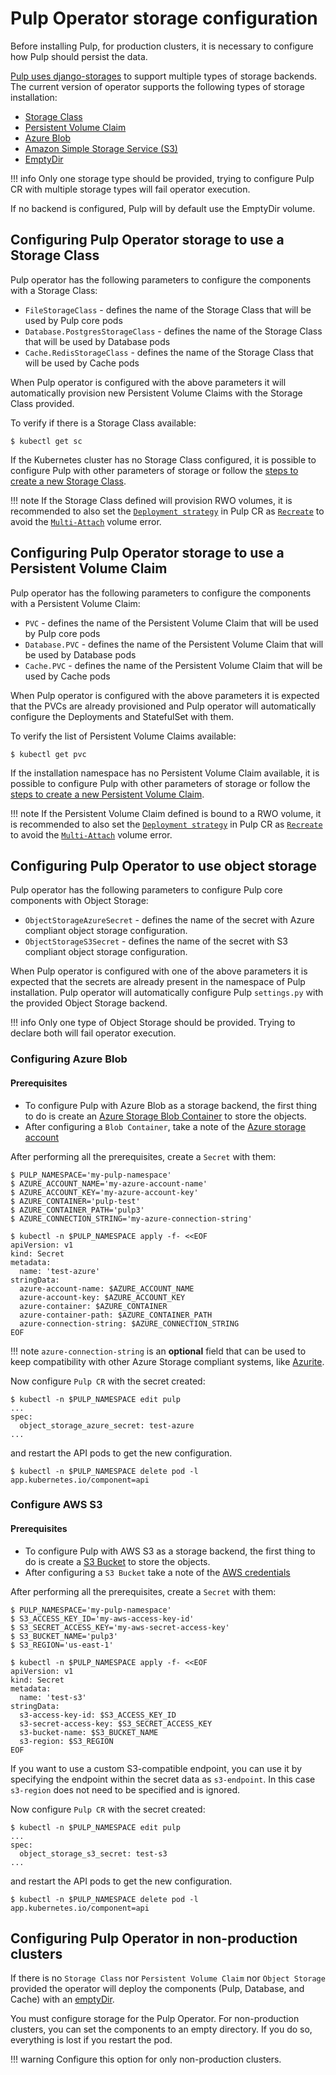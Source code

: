 # Pulp Operator storage configuration

Before installing Pulp, for production clusters, it is necessary to configure how Pulp should persist the data.

[Pulp uses django-storages](https://docs.pulpproject.org/pulpcore/installation/storage.html) to support multiple types of storage backends. The current version of operator supports the following types of storage installation:

* [Storage Class](#configuring-pulp-operator-storage-to-use-a-storage-class)
* [Persistent Volume Claim](#configuring-pulp-operator-storage-to-use-a-persistent-volume-claim)
* [Azure Blob](#configuring-pulp-operator-to-use-object-storage)
* [Amazon Simple Storage Service (S3)](#configuring-pulp-operator-to-use-object-storage)
* [EmptyDir](#configuring-pulp-operator-in-non-production-clusters)

!!! info
    Only one storage type should be provided, trying to configure Pulp CR with multiple storage types will fail operator execution.


If no backend is configured, Pulp will by default use the EmptyDir volume.


## Configuring Pulp Operator storage to use a Storage Class

Pulp operator has the following parameters to configure the components with a Storage Class:

* `FileStorageClass` - defines the name of the Storage Class that will be used by Pulp core pods
* `Database.PostgresStorageClass` - defines the name of the Storage Class that will be used by Database pods
* `Cache.RedisStorageClass` - defines the name of the Storage Class that will be used by Cache pods

When Pulp operator is configured with the above parameters it will automatically provision new Persistent Volume Claims with the Storage Class provided.

To verify if there is a Storage Class available:
```
$ kubectl get sc
```

If the Kubernetes cluster has no Storage Class configured, it is possible to configure Pulp with other parameters of storage or follow the [steps to create a new Storage Class](https://kubernetes.io/docs/concepts/storage/storage-classes/).


!!! note
    If the Storage Class defined will provision RWO volumes, it is recommended to also set the [`Deployment strategy`](https://docs.pulpproject.org/pulp_operator/pulp/) in Pulp CR as [`Recreate`](https://kubernetes.io/docs/concepts/workloads/controllers/deployment/#recreate-deployment) to avoid the [`Multi-Attach`](https://docs.pulpproject.org/pulp_operator/faq/#how-can-i-fix-the-multi-attach-error-for-volume-my-volume-volume-is-already-used-by-pods-my-pod) volume error.


## Configuring Pulp Operator storage to use a Persistent Volume Claim

Pulp operator has the following parameters to configure the components with a Persistent Volume Claim:

* `PVC` - defines the name of the Persistent Volume Claim that will be used by Pulp core pods
* `Database.PVC` - defines the name of the Persistent Volume Claim that will be used by Database pods
* `Cache.PVC` - defines the name of the Persistent Volume Claim that will be used by Cache pods

When Pulp operator is configured with the above parameters it is expected that the PVCs are already provisioned and Pulp operator will automatically configure the Deployments and StatefulSet with them.

To verify the list of Persistent Volume Claims available:
```
$ kubectl get pvc
```

If the installation namespace has no Persistent Volume Claim available, it is possible to configure Pulp with other parameters of storage or follow the [steps to create a new Persistent Volume Claim](https://kubernetes.io/docs/concepts/storage/persistent-volumes/#persistentvolumeclaims).


!!! note
    If the Persistent Volume Claim defined is bound to a RWO volume, it is recommended to also set the [`Deployment strategy`](https://docs.pulpproject.org/pulp_operator/pulp/) in Pulp CR as [`Recreate`](https://kubernetes.io/docs/concepts/workloads/controllers/deployment/#recreate-deployment) to avoid the [`Multi-Attach`](https://docs.pulpproject.org/pulp_operator/faq/#how-can-i-fix-the-multi-attach-error-for-volume-my-volume-volume-is-already-used-by-pods-my-pod) volume error.

## Configuring Pulp Operator to use object storage

Pulp operator has the following parameters to configure Pulp core components with Object Storage:

* `ObjectStorageAzureSecret` - defines the name of the secret with Azure compliant object storage configuration.
* `ObjectStorageS3Secret` - defines the name of the secret with S3 compliant object storage configuration.

When Pulp operator is configured with one of the above parameters it is expected that the secrets are already present in the namespace of Pulp installation.
Pulp operator will automatically configure Pulp `settings.py` with the provided Object Storage backend.

!!! info
    Only one type of Object Storage should be provided. Trying to declare both will fail operator execution.

### Configuring Azure Blob

#### Prerequisites
* To configure Pulp with Azure Blob as a storage backend, the first thing to do is create an [Azure Storage Blob Container](https://docs.microsoft.com/en-us/azure/storage/blobs/quickstart-storage-explorer) to store the objects.
* After configuring a `Blob Container`, take a note of the [Azure storage account](https://docs.microsoft.com/en-us/azure/storage/common/storage-account-get-info?toc=%2Fazure%2Fstorage%2Fblobs%2Ftoc.json&tabs=portal)

After performing all the prerequisites, create a `Secret` with them:
```
$ PULP_NAMESPACE='my-pulp-namespace'
$ AZURE_ACCOUNT_NAME='my-azure-account-name'
$ AZURE_ACCOUNT_KEY='my-azure-account-key'
$ AZURE_CONTAINER='pulp-test'
$ AZURE_CONTAINER_PATH='pulp3'
$ AZURE_CONNECTION_STRING='my-azure-connection-string'

$ kubectl -n $PULP_NAMESPACE apply -f- <<EOF
apiVersion: v1
kind: Secret
metadata:
  name: 'test-azure'
stringData:
  azure-account-name: $AZURE_ACCOUNT_NAME
  azure-account-key: $AZURE_ACCOUNT_KEY
  azure-container: $AZURE_CONTAINER
  azure-container-path: $AZURE_CONTAINER_PATH
  azure-connection-string: $AZURE_CONNECTION_STRING
EOF
```

!!! note
    `azure-connection-string` is an **optional** field that can be used to keep compatibility with other Azure Storage compliant systems, like [Azurite](https://github.com/Azure/Azurite).

Now configure `Pulp CR` with the secret created:
```
$ kubectl -n $PULP_NAMESPACE edit pulp
...
spec:
  object_storage_azure_secret: test-azure
...
```

and restart the API pods to get the new configuration.
```
$ kubectl -n $PULP_NAMESPACE delete pod -l app.kubernetes.io/component=api
```

### Configure AWS S3

#### Prerequisites
* To configure Pulp with AWS S3 as a storage backend, the first thing to do is create a [S3 Bucket](https://docs.aws.amazon.com/AmazonS3/latest/userguide/creating-bucket.html) to store the objects.
* After configuring a `S3 Bucket` take a note of the [AWS credentials](https://docs.aws.amazon.com/IAM/latest/UserGuide/id_credentials_access-keys.html)

After performing all the prerequisites, create a `Secret` with them:
```
$ PULP_NAMESPACE='my-pulp-namespace'
$ S3_ACCESS_KEY_ID='my-aws-access-key-id'
$ S3_SECRET_ACCESS_KEY='my-aws-secret-access-key'
$ S3_BUCKET_NAME='pulp3'
$ S3_REGION='us-east-1'

$ kubectl -n $PULP_NAMESPACE apply -f- <<EOF
apiVersion: v1
kind: Secret
metadata:
  name: 'test-s3'
stringData:
  s3-access-key-id: $S3_ACCESS_KEY_ID
  s3-secret-access-key: $S3_SECRET_ACCESS_KEY
  s3-bucket-name: $S3_BUCKET_NAME
  s3-region: $S3_REGION
EOF
```
If you want to use a custom S3-compatible endpoint, you can use it by specifying the endpoint 
within the secret data as `s3-endpoint`.
In this case `s3-region` does not need to be specified and is ignored.

Now configure `Pulp CR` with the secret created:
```
$ kubectl -n $PULP_NAMESPACE edit pulp
...
spec:
  object_storage_s3_secret: test-s3
...
```

and restart the API pods to get the new configuration.
```
$ kubectl -n $PULP_NAMESPACE delete pod -l app.kubernetes.io/component=api
```


## Configuring Pulp Operator in non-production clusters

If there is no `Storage Class` nor `Persistent Volume Claim` nor `Object Storage` provided the operator will deploy the components (Pulp, Database, and Cache) with an [emptyDir](https://kubernetes.io/docs/concepts/storage/volumes/#emptydir).

You must configure storage for the Pulp Operator. For non-production clusters, you can set the components to an empty directory. If you do so, everything is lost if you restart the pod.

!!! warning
    Configure this option for only non-production clusters.

